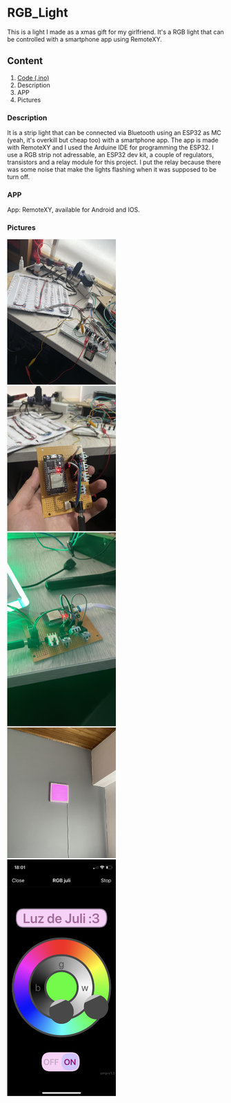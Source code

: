 # RGB_Light
This is a light I made as a xmas gift for my girlfriend. It's a RGB light that can be controlled with a smartphone app using RemoteXY.

## Content
1. [Code (.ino)](https://github.com/smorap/RGB_Light/tree/main/RGB_BT)
2. Description
3. APP
4. Pictures


### Description
It is a strip light that can be connected via Bluetooth using an ESP32 as MC (yeah, it's overkill but cheap too) with a smartphone app. The app is made with RemoteXY and I used the Arduine IDE for programming the ESP32.
I use a RGB strip not adressable, an ESP32 dev kit, a couple of regulators, transistors and a relay module for this project. 
I put the relay because there was some noise that make the lights flashing when it was supposed to be turn off. 

### APP
App: RemoteXY, available for Android and IOS.

### Pictures
<img src="https://github.com/smorap/RGB_Light/blob/main/img/IMG_PROTO.JPG" width=50% height=50%>
<img src="https://github.com/smorap/RGB_Light/blob/main/img/IMG_ESP.JPG" width=50% height=50%>
<img src="https://github.com/smorap/RGB_Light/blob/main/img/IMG_working.JPG" width=50% height=50%>
<img src="https://github.com/smorap/RGB_Light/blob/main/img/IMG_light.jpg" width=50% height=50%>
<img src="https://github.com/smorap/RGB_Light/blob/main/img/IMG_APP.PNG" width=50% height=50%>
